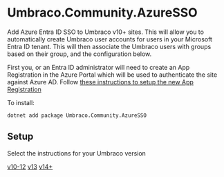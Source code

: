 # Umbraco.Community.AzureSSO

Add Azure Entra ID SSO to Umbraco v10+ sites. This will allow you to automatically create Umbraco user accounts for users in your Microsoft Entra ID tenant. This will then associate the Umbraco users with groups based on their group, and the configuration below.

First you, or an Entra ID administrator will need to create an App Registration in the Azure Portal which will be used to authenticate the site against Azure AD. Follow [these instructions to setup the new App Registration](EntraIDSetup.md)

To install:

`dotnet add package Umbraco.Community.AzureSSO`

## Setup

Select the instructions for your Umbraco version

[v10-12](README-uptov12.md)
[v13](README-v13.md)
[v14+](README-v14plus.md)